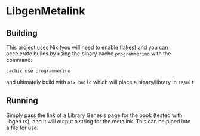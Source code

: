# LibgenMetalink

## Building

This project uses Nix (you will need to enable flakes) and you can accelerate builds by using the binary cache `programmerino` with the command:
```
cachix use programmerino
```

and ultimately build with `nix build` which will place a binary/library in `result`
## Running

Simply pass the link of a Library Genesis page for the book (tested with libgen.rs), and it will output a string for the metalink. This can be piped into a file for use.